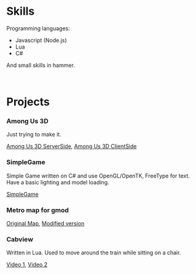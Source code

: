 # Skills
Programming languages:
* Javascript (Node.js)
* Lua
* C#

And small skills in hammer.

&nbsp;
&nbsp;

# Projects

### Among Us 3D
Just trying to make it.

[Among Us 3D ServerSide](https://github.com/SmileDoge/Matchmaking-Network-Server),
[Among Us 3D ClientSide](https://github.com/SmileDoge/Matchmaking-Network-Client)

### SimpleGame
Simple Game written on C# and use OpenGL/OpenTK, FreeType for text.
Have a basic lighting and model loading.

[SimpleGame](https://github.com/SmileDoge/SimpleGame)

### Metro map for gmod

[Original Map](https://steamcommunity.com/sharedfiles/filedetails/?id=1819058858),
[Modified version](https://steamcommunity.com/sharedfiles/filedetails/?id=2223318732)

### Cabview
Written in Lua.
Used to move around the train while sitting on a chair.

[Video 1](https://www.youtube.com/watch?v=amiKfgK7vdg),
[Video 2](https://www.youtube.com/watch?v=iq5TwKC1TBg)